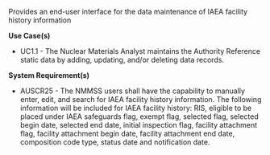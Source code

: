 Provides an end-user interface for the data maintenance of IAEA facility history information

**Use Case(s)**

- UC1.1 - The Nuclear Materials Analyst maintains the Authority Reference static data by adding, updating, and/or deleting data records.

**System Requirement(s)**

- AUSCR25 - The NMMSS users shall have the capability to manually enter, edit, and search for IAEA facility history information. The following information will be included for IAEA facility history: RIS, eligible to be placed under IAEA safeguards flag, exempt flag, selected flag, selected begin date, selected end date, initial inspection flag, facility attachment flag, facility attachment begin date, facility attachment end date, composition code type, status date and notification date.